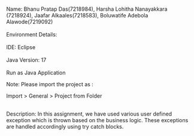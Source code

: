 <br>Name: Bhanu Pratap Das(7218984), Harsha Lohitha Nanayakkara (7218924), Jaafar Alkaales(7218583), Boluwatife Adebola Alawode(7219092)</br>
<br>Environment Details:</br>
<br>IDE: Eclipse</br>
<br>Java Version: 17</br>
<br>Run as Java Application</br>
<p>Note: Please import the project as :

Import > General > Project from Folder</p>
<br>Description:    In this assignment, we have used various user defined exception which is thrown based on the business logic. These exceptions are handled accordingly using try catch blocks.</br>

